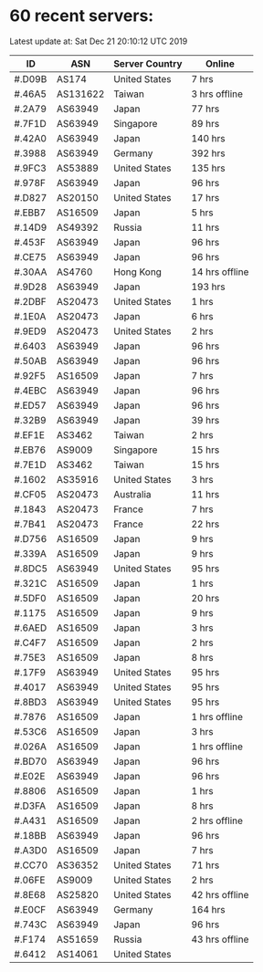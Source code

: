 # 60 recent servers:

Latest update at: Sat Dec 21 20:10:12 UTC 2019

| ID | ASN | Server Country | Online |
| -- | --- | -------------- | ------ |
| #.D09B | AS174 | United States | 7 hrs |
| #.46A5 | AS131622 | Taiwan | 3 hrs offline |
| #.2A79 | AS63949 | Japan | 77 hrs |
| #.7F1D | AS63949 | Singapore | 89 hrs |
| #.42A0 | AS63949 | Japan | 140 hrs |
| #.3988 | AS63949 | Germany | 392 hrs |
| #.9FC3 | AS53889 | United States | 135 hrs |
| #.978F | AS63949 | Japan | 96 hrs |
| #.D827 | AS20150 | United States | 17 hrs |
| #.EBB7 | AS16509 | Japan | 5 hrs |
| #.14D9 | AS49392 | Russia | 11 hrs |
| #.453F | AS63949 | Japan | 96 hrs |
| #.CE75 | AS63949 | Japan | 96 hrs |
| #.30AA | AS4760 | Hong Kong | 14 hrs offline |
| #.9D28 | AS63949 | Japan | 193 hrs |
| #.2DBF | AS20473 | United States | 1 hrs |
| #.1E0A | AS20473 | Japan | 6 hrs |
| #.9ED9 | AS20473 | United States | 2 hrs |
| #.6403 | AS63949 | Japan | 96 hrs |
| #.50AB | AS63949 | Japan | 96 hrs |
| #.92F5 | AS16509 | Japan | 7 hrs |
| #.4EBC | AS63949 | Japan | 96 hrs |
| #.ED57 | AS63949 | Japan | 96 hrs |
| #.32B9 | AS63949 | Japan | 39 hrs |
| #.EF1E | AS3462 | Taiwan | 2 hrs |
| #.EB76 | AS9009 | Singapore | 15 hrs |
| #.7E1D | AS3462 | Taiwan | 15 hrs |
| #.1602 | AS35916 | United States | 3 hrs |
| #.CF05 | AS20473 | Australia | 11 hrs |
| #.1843 | AS20473 | France | 7 hrs |
| #.7B41 | AS20473 | France | 22 hrs |
| #.D756 | AS16509 | Japan | 9 hrs |
| #.339A | AS16509 | Japan | 9 hrs |
| #.8DC5 | AS63949 | United States | 95 hrs |
| #.321C | AS16509 | Japan | 1 hrs |
| #.5DF0 | AS16509 | Japan | 20 hrs |
| #.1175 | AS16509 | Japan | 9 hrs |
| #.6AED | AS16509 | Japan | 3 hrs |
| #.C4F7 | AS16509 | Japan | 2 hrs |
| #.75E3 | AS16509 | Japan | 8 hrs |
| #.17F9 | AS63949 | United States | 95 hrs |
| #.4017 | AS63949 | United States | 95 hrs |
| #.8BD3 | AS63949 | United States | 95 hrs |
| #.7876 | AS16509 | Japan | 1 hrs offline |
| #.53C6 | AS16509 | Japan | 3 hrs |
| #.026A | AS16509 | Japan | 1 hrs offline |
| #.BD70 | AS63949 | Japan | 96 hrs |
| #.E02E | AS63949 | Japan | 96 hrs |
| #.8806 | AS16509 | Japan | 1 hrs |
| #.D3FA | AS16509 | Japan | 8 hrs |
| #.A431 | AS16509 | Japan | 2 hrs offline |
| #.18BB | AS63949 | Japan | 96 hrs |
| #.A3D0 | AS16509 | Japan | 7 hrs |
| #.CC70 | AS36352 | United States | 71 hrs |
| #.06FE | AS9009 | United States | 2 hrs |
| #.8E68 | AS25820 | United States | 42 hrs offline |
| #.E0CF | AS63949 | Germany | 164 hrs |
| #.743C | AS63949 | Japan | 96 hrs |
| #.F174 | AS51659 | Russia | 43 hrs offline |
| #.6412 | AS14061 | United States | |

